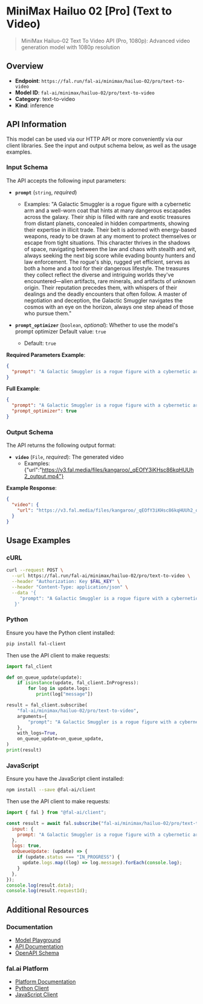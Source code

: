 # MiniMax Hailuo 02 [Pro] (Text to Video)

> MiniMax Hailuo-02 Text To Video API (Pro, 1080p): Advanced video generation model with 1080p resolution


## Overview

- **Endpoint**: `https://fal.run/fal-ai/minimax/hailuo-02/pro/text-to-video`
- **Model ID**: `fal-ai/minimax/hailuo-02/pro/text-to-video`
- **Category**: text-to-video
- **Kind**: inference


## API Information

This model can be used via our HTTP API or more conveniently via our client libraries.
See the input and output schema below, as well as the usage examples.


### Input Schema

The API accepts the following input parameters:


- **`prompt`** (`string`, _required_)
  - Examples: "A Galactic Smuggler is a rogue figure with a cybernetic arm and a well-worn coat that hints at many dangerous escapades across the galaxy. Their ship is filled with rare and exotic treasures from distant planets, concealed in hidden compartments, showing their expertise in illicit trade. Their belt is adorned with energy-based weapons, ready to be drawn at any moment to protect themselves or escape from tight situations. This character thrives in the shadows of space, navigating between the law and chaos with stealth and wit, always seeking the next big score while evading bounty hunters and law enforcement. The rogue's ship, rugged yet efficient, serves as both a home and a tool for their dangerous lifestyle. The treasures they collect reflect the diverse and intriguing worlds they've encountered—alien artifacts, rare minerals, and artifacts of unknown origin. Their reputation precedes them, with whispers of their dealings and the deadly encounters that often follow. A master of negotiation and deception, the Galactic Smuggler navigates the cosmos with an eye on the horizon, always one step ahead of those who pursue them."

- **`prompt_optimizer`** (`boolean`, _optional_):
  Whether to use the model's prompt optimizer Default value: `true`
  - Default: `true`



**Required Parameters Example**:

```json
{
  "prompt": "A Galactic Smuggler is a rogue figure with a cybernetic arm and a well-worn coat that hints at many dangerous escapades across the galaxy. Their ship is filled with rare and exotic treasures from distant planets, concealed in hidden compartments, showing their expertise in illicit trade. Their belt is adorned with energy-based weapons, ready to be drawn at any moment to protect themselves or escape from tight situations. This character thrives in the shadows of space, navigating between the law and chaos with stealth and wit, always seeking the next big score while evading bounty hunters and law enforcement. The rogue's ship, rugged yet efficient, serves as both a home and a tool for their dangerous lifestyle. The treasures they collect reflect the diverse and intriguing worlds they've encountered—alien artifacts, rare minerals, and artifacts of unknown origin. Their reputation precedes them, with whispers of their dealings and the deadly encounters that often follow. A master of negotiation and deception, the Galactic Smuggler navigates the cosmos with an eye on the horizon, always one step ahead of those who pursue them."
}
```

**Full Example**:

```json
{
  "prompt": "A Galactic Smuggler is a rogue figure with a cybernetic arm and a well-worn coat that hints at many dangerous escapades across the galaxy. Their ship is filled with rare and exotic treasures from distant planets, concealed in hidden compartments, showing their expertise in illicit trade. Their belt is adorned with energy-based weapons, ready to be drawn at any moment to protect themselves or escape from tight situations. This character thrives in the shadows of space, navigating between the law and chaos with stealth and wit, always seeking the next big score while evading bounty hunters and law enforcement. The rogue's ship, rugged yet efficient, serves as both a home and a tool for their dangerous lifestyle. The treasures they collect reflect the diverse and intriguing worlds they've encountered—alien artifacts, rare minerals, and artifacts of unknown origin. Their reputation precedes them, with whispers of their dealings and the deadly encounters that often follow. A master of negotiation and deception, the Galactic Smuggler navigates the cosmos with an eye on the horizon, always one step ahead of those who pursue them.",
  "prompt_optimizer": true
}
```


### Output Schema

The API returns the following output format:

- **`video`** (`File`, _required_):
  The generated video
  - Examples: {"url":"https://v3.fal.media/files/kangaroo/_qEOfY3iKHsc86kqHUUh2_output.mp4"}



**Example Response**:

```json
{
  "video": {
    "url": "https://v3.fal.media/files/kangaroo/_qEOfY3iKHsc86kqHUUh2_output.mp4"
  }
}
```


## Usage Examples

### cURL

```bash
curl --request POST \
  --url https://fal.run/fal-ai/minimax/hailuo-02/pro/text-to-video \
  --header "Authorization: Key $FAL_KEY" \
  --header "Content-Type: application/json" \
  --data '{
     "prompt": "A Galactic Smuggler is a rogue figure with a cybernetic arm and a well-worn coat that hints at many dangerous escapades across the galaxy. Their ship is filled with rare and exotic treasures from distant planets, concealed in hidden compartments, showing their expertise in illicit trade. Their belt is adorned with energy-based weapons, ready to be drawn at any moment to protect themselves or escape from tight situations. This character thrives in the shadows of space, navigating between the law and chaos with stealth and wit, always seeking the next big score while evading bounty hunters and law enforcement. The rogue's ship, rugged yet efficient, serves as both a home and a tool for their dangerous lifestyle. The treasures they collect reflect the diverse and intriguing worlds they've encountered—alien artifacts, rare minerals, and artifacts of unknown origin. Their reputation precedes them, with whispers of their dealings and the deadly encounters that often follow. A master of negotiation and deception, the Galactic Smuggler navigates the cosmos with an eye on the horizon, always one step ahead of those who pursue them."
   }'
```

### Python

Ensure you have the Python client installed:

```bash
pip install fal-client
```

Then use the API client to make requests:

```python
import fal_client

def on_queue_update(update):
    if isinstance(update, fal_client.InProgress):
        for log in update.logs:
           print(log["message"])

result = fal_client.subscribe(
    "fal-ai/minimax/hailuo-02/pro/text-to-video",
    arguments={
        "prompt": "A Galactic Smuggler is a rogue figure with a cybernetic arm and a well-worn coat that hints at many dangerous escapades across the galaxy. Their ship is filled with rare and exotic treasures from distant planets, concealed in hidden compartments, showing their expertise in illicit trade. Their belt is adorned with energy-based weapons, ready to be drawn at any moment to protect themselves or escape from tight situations. This character thrives in the shadows of space, navigating between the law and chaos with stealth and wit, always seeking the next big score while evading bounty hunters and law enforcement. The rogue's ship, rugged yet efficient, serves as both a home and a tool for their dangerous lifestyle. The treasures they collect reflect the diverse and intriguing worlds they've encountered—alien artifacts, rare minerals, and artifacts of unknown origin. Their reputation precedes them, with whispers of their dealings and the deadly encounters that often follow. A master of negotiation and deception, the Galactic Smuggler navigates the cosmos with an eye on the horizon, always one step ahead of those who pursue them."
    },
    with_logs=True,
    on_queue_update=on_queue_update,
)
print(result)
```

### JavaScript

Ensure you have the JavaScript client installed:

```bash
npm install --save @fal-ai/client
```

Then use the API client to make requests:

```javascript
import { fal } from "@fal-ai/client";

const result = await fal.subscribe("fal-ai/minimax/hailuo-02/pro/text-to-video", {
  input: {
    prompt: "A Galactic Smuggler is a rogue figure with a cybernetic arm and a well-worn coat that hints at many dangerous escapades across the galaxy. Their ship is filled with rare and exotic treasures from distant planets, concealed in hidden compartments, showing their expertise in illicit trade. Their belt is adorned with energy-based weapons, ready to be drawn at any moment to protect themselves or escape from tight situations. This character thrives in the shadows of space, navigating between the law and chaos with stealth and wit, always seeking the next big score while evading bounty hunters and law enforcement. The rogue's ship, rugged yet efficient, serves as both a home and a tool for their dangerous lifestyle. The treasures they collect reflect the diverse and intriguing worlds they've encountered—alien artifacts, rare minerals, and artifacts of unknown origin. Their reputation precedes them, with whispers of their dealings and the deadly encounters that often follow. A master of negotiation and deception, the Galactic Smuggler navigates the cosmos with an eye on the horizon, always one step ahead of those who pursue them."
  },
  logs: true,
  onQueueUpdate: (update) => {
    if (update.status === "IN_PROGRESS") {
      update.logs.map((log) => log.message).forEach(console.log);
    }
  },
});
console.log(result.data);
console.log(result.requestId);
```


## Additional Resources

### Documentation

- [Model Playground](https://fal.ai/models/fal-ai/minimax/hailuo-02/pro/text-to-video)
- [API Documentation](https://fal.ai/models/fal-ai/minimax/hailuo-02/pro/text-to-video/api)
- [OpenAPI Schema](https://fal.ai/api/openapi/queue/openapi.json?endpoint_id=fal-ai/minimax/hailuo-02/pro/text-to-video)

### fal.ai Platform

- [Platform Documentation](https://docs.fal.ai)
- [Python Client](https://docs.fal.ai/clients/python)
- [JavaScript Client](https://docs.fal.ai/clients/javascript)